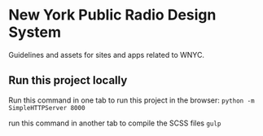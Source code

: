 # New York Public Radio Design System

Guidelines and assets for sites and apps related to WNYC.

## Run this project locally
Run this command in one tab to run this project in the browser:
`python -m SimpleHTTPServer 8000`

run this command in another tab to compile the SCSS files
`gulp`
